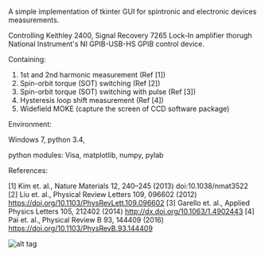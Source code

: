 A simple implementation of tkinter GUI for spintronic and electronic devices measurements.

Controlling Keithley 2400, Signal Recovery 7265 Lock-In amplifier thorugh National Instrument's NI GPIB-USB-HS GPIB control device.

Containing:

1. 1st and 2nd harmonic measurement (Ref [1])
2. Spin-orbit torque (SOT) switching (Ref [2])
3. Spin-orbit torque (SOT) switching with pulse (Ref [3])
4. Hysteresis loop shift measurement (Ref [4])
5. Widefield MOKE (capture the screen of CCD software package)

Environment:

Windows 7, python 3.4, 

python modules: Visa, matplotlib, numpy, pylab

References:

[1] Kim et. al., Nature Materials  12, 240–245 (2013) doi:10.1038/nmat3522
[2] Liu et. al., Physical Review Letters 109, 096602 (2012) https://doi.org/10.1103/PhysRevLett.109.096602
[3] Garello et. al., Applied Physics Letters 105, 212402 (2014) http://dx.doi.org/10.1063/1.4902443
[4] Pai et. al., Physical Review B 93, 144409 (2016) https://doi.org/10.1103/PhysRevB.93.144409


![alt tag](http://i.imgur.com/rZLbKa7.jpg)
